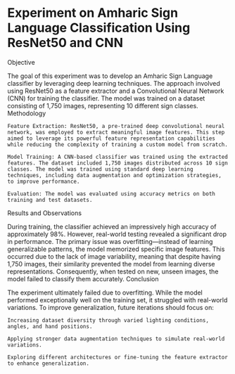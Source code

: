 # Experiment on Amharic Sign Language Classification Using ResNet50 and CNN
Objective

The goal of this experiment was to develop an Amharic Sign Language classifier by leveraging deep learning techniques. The approach involved using ResNet50 as a feature extractor and a Convolutional Neural Network (CNN) for training the classifier. The model was trained on a dataset consisting of 1,750 images, representing 10 different sign classes.
Methodology

    Feature Extraction: ResNet50, a pre-trained deep convolutional neural network, was employed to extract meaningful image features. This step aimed to leverage its powerful feature representation capabilities while reducing the complexity of training a custom model from scratch.

    Model Training: A CNN-based classifier was trained using the extracted features. The dataset included 1,750 images distributed across 10 sign classes. The model was trained using standard deep learning techniques, including data augmentation and optimization strategies, to improve performance.

    Evaluation: The model was evaluated using accuracy metrics on both training and test datasets.

Results and Observations

During training, the classifier achieved an impressively high accuracy of approximately 98%. However, real-world testing revealed a significant drop in performance. The primary issue was overfitting—instead of learning generalizable patterns, the model memorized specific image features. This occurred due to the lack of image variability, meaning that despite having 1,750 images, their similarity prevented the model from learning diverse representations. Consequently, when tested on new, unseen images, the model failed to classify them accurately.
Conclusion

The experiment ultimately failed due to overfitting. While the model performed exceptionally well on the training set, it struggled with real-world variations. To improve generalization, future iterations should focus on:

    Increasing dataset diversity through varied lighting conditions, angles, and hand positions.

    Applying stronger data augmentation techniques to simulate real-world variations.

    Exploring different architectures or fine-tuning the feature extractor to enhance generalization.
